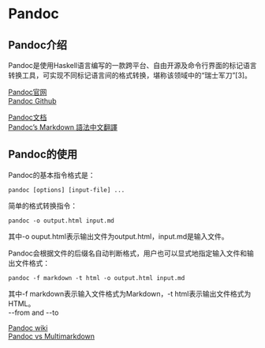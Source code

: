 # Pandoc


## Pandoc介绍

Pandoc是使用Haskell语言编写的一款跨平台、自由开源及命令行界面的标记语言转换工具，可实现不同标记语言间的格式转换，堪称该领域中的“瑞士军刀”[3]。

[Pandoc官网](https://pandoc.org/)  
[Pandoc Github](https://github.com/jgm/pandoc)  

[Pandoc文档](https://github.com/jgm/pandoc/wiki/Pandoc-Extras)  
[Pandoc’s Markdown 語法中文翻譯](http://pages.tzengyuxio.me/pandoc/)  




## Pandoc的使用

Pandoc的基本指令格式是：

```
pandoc [options] [input-file] ...
```

简单的格式转换指令：

```
pandoc -o output.html input.md
```

其中-o ouput.html表示输出文件为output.html，input.md是输入文件。

Pandoc会根据文件的后缀名自动判断格式，用户也可以显式地指定输入文件和输出文件格式：

```
pandoc -f markdown -t html -o output.html input.md
```

其中-f markdown表示输入文件格式为Markdown，-t html表示输出文件格式为HTML。  
 --from and --to




[Pandoc wiki](https://zh.wikipedia.org/wiki/Pandoc)  
[Pandoc vs Multimarkdown](https://github.com/jgm/pandoc/wiki/Pandoc-vs-Multimarkdown)  
[]()  

